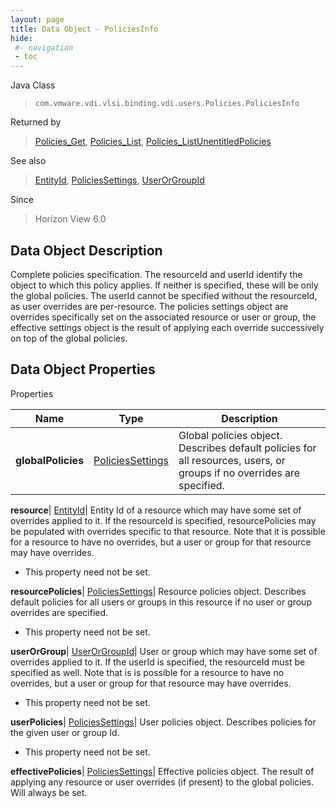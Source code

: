 ```yaml
---
layout: page
title: Data Object - PoliciesInfo
hide:
 #- navigation
 - toc
---
```






Java Class  
> `com.vmware.vdi.vlsi.binding.vdi.users.Policies.PoliciesInfo`

Returned by  
> [Policies_Get](vdi.users.Policies.md#get), [Policies_List](vdi.users.Policies.md#list), [Policies_ListUnentitledPolicies](vdi.users.Policies.md#listUnentitledPolicies)

See also  
> [EntityId](vdi.EntityId.md), [PoliciesSettings](vdi.users.Policies.PoliciesSettings.md), [UserOrGroupId](vdi.entity.UserOrGroupId.md)

Since  
> Horizon View 6.0


## Data Object Description 

Complete policies specification. The resourceId and userId identify the object to which this policy applies. If neither is specified, these will be only the global policies. The userId cannot be specified without the resourceId, as user overrides are per-resource. The policies settings object are overrides specifically set on the associated resource or user or group, the effective settings object is the result of applying each override successively on top of the global policies. 

## Data Object Properties

Properties

Name |  Type |  Description   
---|---|---  
**globalPolicies**| [PoliciesSettings](vdi.users.Policies.PoliciesSettings.md)|  Global policies object. Describes default policies for all resources, users, or groups if no overrides are specified.   
  
**resource**| [EntityId](vdi.EntityId.md)|  Entity Id of a resource which may have some set of overrides applied to it. If the resourceId is specified, resourcePolicies may be populated with overrides specific to that resource. Note that it is possible for a resource to have no overrides, but a user or group for that resource may have overrides.   


* This property need not be set.

  
**resourcePolicies**| [PoliciesSettings](vdi.users.Policies.PoliciesSettings.md)|  Resource policies object. Describes default policies for all users or groups in this resource if no user or group overrides are specified.   


* This property need not be set.

  
**userOrGroup**| [UserOrGroupId](vdi.entity.UserOrGroupId.md)|  User or group which may have some set of overrides applied to it. If the userId is specified, the resourceId must be specified as well. Note that is is possible for a resource to have no overrides, but a user or group for that resource may have overrides.   


* This property need not be set.

  
**userPolicies**| [PoliciesSettings](vdi.users.Policies.PoliciesSettings.md)|  User policies object. Describes policies for the given user or group Id.   


* This property need not be set.

  
**effectivePolicies**| [PoliciesSettings](vdi.users.Policies.PoliciesSettings.md)|  Effective policies object. The result of applying any resource or user overrides (if present) to the global policies. Will always be set.   
  
  
  
  
  
  
